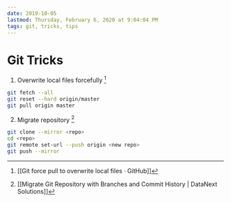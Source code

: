 ```yaml
---
date: 2019-10-05
lastmod: Thursday, February 6, 2020 at 9:04:04 PM
tags: git, tricks, tips
---
```

# Git Tricks

1. Overwrite local files forcefully [^E010847D8D04]

```bash
git fetch --all
git reset --hard origin/master
git pull origin master
```

2. Migrate repository [^342A79E97D91]

```bash
git clone --mirror <repo>
cd <repo>
git remote set-url --push origin <new repo>
git push --mirror
```


[^342A79E97D91]: [[Migrate Git Repository with Branches and Commit History | DataNext Solutions]]

[^E010847D8D04]: [[Git force pull to overwrite local files · GitHub]]
